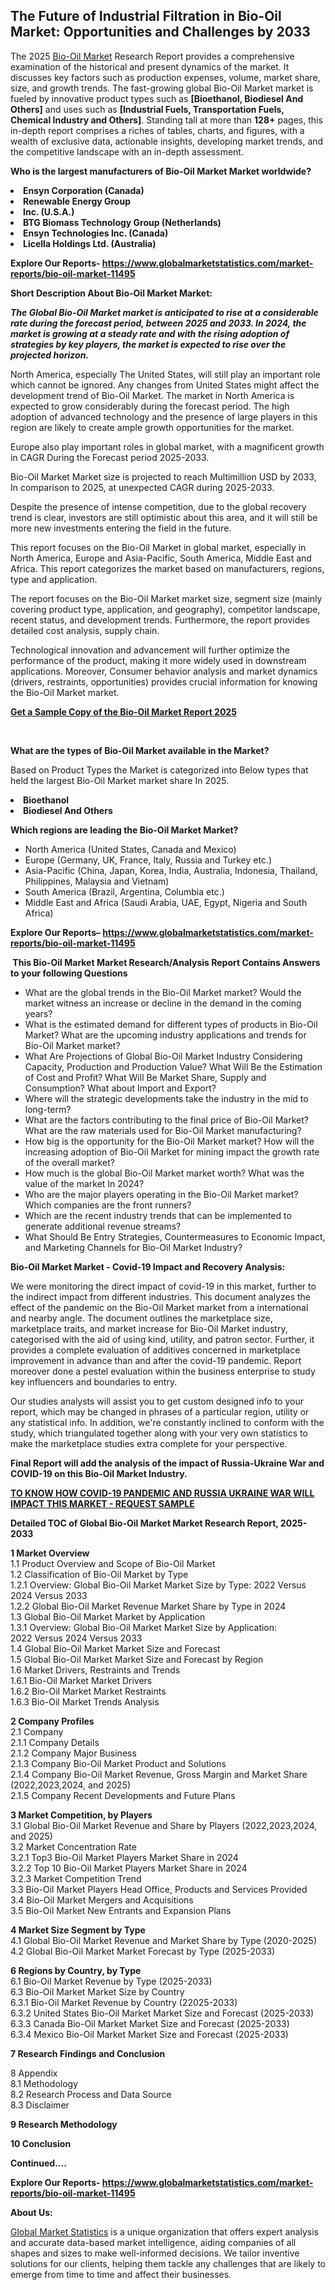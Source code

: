 <h2><strong>The Future of Industrial Filtration in Bio-Oil Market: Opportunities and Challenges by 2033</strong></h2><p>The 2025 <a href="https://www.globalmarketstatistics.com/market-reports/bio-oil-market-11495">Bio-Oil Market</a> Research Report provides a comprehensive examination of the historical and present dynamics of the market. It discusses key factors such as production expenses, volume, market share, size, and growth trends. The fast-growing global Bio-Oil Market market is fueled by innovative product types such as <strong>[Bioethanol, Biodiesel And Others]</strong> and uses such as <strong>[Industrial Fuels, Transportation Fuels, Chemical Industry and Others]</strong>. Standing tall at more than <strong>128+</strong> pages, this in-depth report comprises a riches of tables, charts, and figures, with a wealth of exclusive data, actionable insights, developing market trends, and the competitive landscape with an in-depth assessment.</p><p><strong>Who is the largest manufacturers of Bio-Oil Market Market worldwide?</strong></p><p><strong><li>Ensyn Corporation (Canada)<li>Renewable Energy Group<li>Inc. (U.S.A.)<li>BTG Biomass Technology Group (Netherlands)<li>Ensyn Technologies Inc. (Canada)<li>Licella Holdings Ltd. (Australia)</strong></p><p><strong>Explore Our Reports-&nbsp;<a href="https://wordhtml.com/">https://www.globalmarketstatistics.com/market-reports/bio-oil-market-11495</a></strong></p><p><strong>Short Description About Bio-Oil Market Market:</strong></p><p><strong><em>The Global Bio-Oil Market market is anticipated to rise at a considerable rate during the forecast period, between 2025 and 2033. In 2024, the market is growing at a steady rate and with the rising adoption of strategies by key players, the market is expected to rise over the projected horizon.</em></strong></p><p>North America, especially The United States, will still play an important role which cannot be ignored. Any changes from United States might affect the development trend of Bio-Oil Market. The market in North America is expected to grow considerably during the forecast period. The high adoption of advanced technology and the presence of large players in this region are likely to create ample growth opportunities for the market.</p><p>Europe also play important roles in global market, with a magnificent growth in CAGR During the Forecast period 2025-2033.</p><p>Bio-Oil Market Market size is projected to reach Multimillion USD by 2033, In comparison to 2025, at unexpected CAGR during 2025-2033.</p><p>Despite the presence of intense competition, due to the global recovery trend is clear, investors are still optimistic about this area, and it will still be more new investments entering the field in the future.</p><p>This report focuses on the Bio-Oil Market in global market, especially in North America, Europe and Asia-Pacific, South America, Middle East and Africa. This report categorizes the market based on manufacturers, regions, type and application.</p><p>The report focuses on the Bio-Oil Market market size, segment size (mainly covering product type, application, and geography), competitor landscape, recent status, and development trends. Furthermore, the report provides detailed cost analysis, supply chain.</p><p>Technological innovation and advancement will further optimize the performance of the product, making it more widely used in downstream applications. Moreover, Consumer behavior analysis and market dynamics (drivers, restraints, opportunities) provides crucial information for knowing the Bio-Oil Market market.</p><p><strong><a href="https://www.globalmarketstatistics.com/market-reports/bio-oil-market-11495">Get a Sample Copy of the Bio-Oil Market Report 2025</a></strong></p><p>&nbsp;</p><p><strong>What are the types of Bio-Oil Market available in the Market?</strong></p><p>Based on Product Types the Market is categorized into Below types that held the largest Bio-Oil Market market share In 2025.</p><p><strong><li>Bioethanol<li>Biodiesel And Others</strong></p><p><strong>Which regions are leading the Bio-Oil Market Market?</strong></p><ul><li>North America (United States, Canada and Mexico)</li><li>Europe (Germany, UK, France, Italy, Russia and Turkey etc.)</li><li>Asia-Pacific (China, Japan, Korea, India, Australia, Indonesia, Thailand, Philippines, Malaysia and Vietnam)</li><li>South America (Brazil, Argentina, Columbia etc.)</li><li>Middle East and Africa (Saudi Arabia, UAE, Egypt, Nigeria and South Africa)</li></ul><p><strong>Explore Our Reports&ndash;&nbsp;<a href="https://www.globalmarketstatistics.com/market-reports/bio-oil-market-11495">https://www.globalmarketstatistics.com/market-reports/bio-oil-market-11495</a></strong></p><p><strong>&nbsp;This Bio-Oil Market Market Research/Analysis Report Contains Answers to your following Questions</strong></p><ul><li>What are the global trends in the Bio-Oil Market market? Would the market witness an increase or decline in the demand in the coming years?</li><li>What is the estimated demand for different types of products in Bio-Oil Market? What are the upcoming industry applications and trends for Bio-Oil Market market?</li><li>What Are Projections of Global Bio-Oil Market Industry Considering Capacity, Production and Production Value? What Will Be the Estimation of Cost and Profit? What Will Be Market Share, Supply and Consumption? What about Import and Export?</li><li>Where will the strategic developments take the industry in the mid to long-term?</li><li>What are the factors contributing to the final price of Bio-Oil Market? What are the raw materials used for Bio-Oil Market manufacturing?</li><li>How big is the opportunity for the Bio-Oil Market market? How will the increasing adoption of Bio-Oil Market for mining impact the growth rate of the overall market?</li><li>How much is the global Bio-Oil Market market worth? What was the value of the market In 2024?</li><li>Who are the major players operating in the Bio-Oil Market market? Which companies are the front runners?</li><li>Which are the recent industry trends that can be implemented to generate additional revenue streams?</li><li>What Should Be Entry Strategies, Countermeasures to Economic Impact, and Marketing Channels for Bio-Oil Market Industry?</li></ul><p><strong>Bio-Oil Market Market - Covid-19 Impact and Recovery Analysis:</strong></p><p>We were monitoring the direct impact of covid-19 in this market, further to the indirect impact from different industries. This document analyzes the effect of the pandemic on the Bio-Oil Market market from a international and nearby angle. The document outlines the marketplace size, marketplace traits, and market increase for Bio-Oil Market industry, categorised with the aid of using kind, utility, and patron sector. Further, it provides a complete evaluation of additives concerned in marketplace improvement in advance than and after the covid-19 pandemic. Report moreover done a pestel evaluation within the business enterprise to study key influencers and boundaries to entry.</p><p>Our studies analysts will assist you to get custom designed info to your report, which may be changed in phrases of a particular region, utility or any statistical info. In addition, we're constantly inclined to conform with the study, which triangulated together along with your very own statistics to make the marketplace studies extra complete for your perspective.</p><p><strong>Final Report will add the analysis of the impact of Russia-Ukraine War and COVID-19 on this Bio-Oil Market Industry.</strong></p><p><strong><a href="https://www.globalmarketstatistics.com/market-reports/bio-oil-market-11495">TO KNOW HOW COVID-19 PANDEMIC AND RUSSIA UKRAINE WAR WILL IMPACT THIS MARKET - REQUEST SAMPLE</a></strong></p><p><strong>Detailed TOC of Global Bio-Oil Market Market Research Report, 2025-2033</strong></p><p><strong>1 Market Overview</strong><br /> 1.1 Product Overview and Scope of Bio-Oil Market<br /> 1.2 Classification of Bio-Oil Market by Type<br /> 1.2.1 Overview: Global Bio-Oil Market Market Size by Type: 2022&nbsp;Versus 2024 Versus 2033<br /> 1.2.2 Global Bio-Oil Market Revenue Market Share by Type in 2024<br /> 1.3 Global Bio-Oil Market Market by Application<br /> 1.3.1 Overview: Global Bio-Oil Market Market Size by Application: 2022&nbsp;Versus 2024 Versus 2033<br /> 1.4 Global Bio-Oil Market Market Size and Forecast<br /> 1.5 Global Bio-Oil Market Market Size and Forecast by Region<br /> 1.6 Market Drivers, Restraints and Trends<br /> 1.6.1 Bio-Oil Market Market Drivers<br /> 1.6.2 Bio-Oil Market Market Restraints<br /> 1.6.3 Bio-Oil Market Trends Analysis</p><p><strong>2 Company Profiles</strong><br /> 2.1 Company<br /> 2.1.1 Company Details<br /> 2.1.2 Company Major Business<br /> 2.1.3 Company Bio-Oil Market Product and Solutions<br /> 2.1.4 Company Bio-Oil Market Revenue, Gross Margin and Market Share (2022,2023,2024, and 2025)<br /> 2.1.5 Company Recent Developments and Future Plans</p><p><strong>3 Market Competition, by Players</strong><br /> 3.1 Global Bio-Oil Market Revenue and Share by Players (2022,2023,2024, and 2025)<br /> 3.2 Market Concentration Rate<br /> 3.2.1 Top3 Bio-Oil Market Players Market Share in 2024<br /> 3.2.2 Top 10 Bio-Oil Market Players Market Share in 2024<br /> 3.2.3 Market Competition Trend<br /> 3.3 Bio-Oil Market Players Head Office, Products and Services Provided<br /> 3.4 Bio-Oil Market Mergers and Acquisitions<br /> 3.5 Bio-Oil Market New Entrants and Expansion Plans</p><p><strong>4 Market Size Segment by Type</strong><br /> 4.1 Global Bio-Oil Market Revenue and Market Share by Type (2020-2025)<br /> 4.2 Global Bio-Oil Market Market Forecast by Type (2025-2033)</p><p><strong>6 Regions by Country, by Type</strong><br /> 6.1 Bio-Oil Market Revenue by Type (2025-2033)<br /> 6.3 Bio-Oil Market Market Size by Country<br /> 6.3.1 Bio-Oil Market Revenue by Country (22025-2033)<br /> 6.3.2 United States Bio-Oil Market Market Size and Forecast (2025-2033)<br /> 6.3.3 Canada Bio-Oil Market Market Size and Forecast (2025-2033)<br /> 6.3.4 Mexico Bio-Oil Market Market Size and Forecast (2025-2033)</p><p><strong>7 Research Findings and Conclusion</strong></p><p>8 Appendix<br /> 8.1 Methodology<br /> 8.2 Research Process and Data Source<br /> 8.3 Disclaimer</p><p><strong>9 Research Methodology</strong></p><p><strong>10 Conclusion</strong></p><p><strong>Continued&hellip;.</strong></p><p><strong>Explore Our Reports-&nbsp;<a href="Bio-Oil Market">https://www.globalmarketstatistics.com/market-reports/bio-oil-market-11495</a></strong></p><p><strong>About Us:</strong></p><p><a href="https://www.globalmarketstatistics.com/">Global Market Statistics</a>&nbsp;is a unique organization that offers expert analysis and accurate data-based market intelligence, aiding companies of all shapes and sizes to make well-informed decisions. We tailor inventive solutions for our clients, helping them tackle any challenges that are likely to emerge from time to time and affect their businesses.</p><p>&nbsp;</p>
